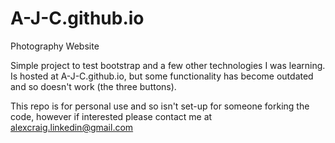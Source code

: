 # A-J-C.github.io
Photography Website

Simple project to test bootstrap and a few other technologies I was learning.
Is hosted at A-J-C.github.io, but some functionality has become outdated and so doesn't work (the three buttons).

This repo is for personal use and so isn't set-up for someone forking the code, however if interested please contact me at alexcraig.linkedin@gmail.com
